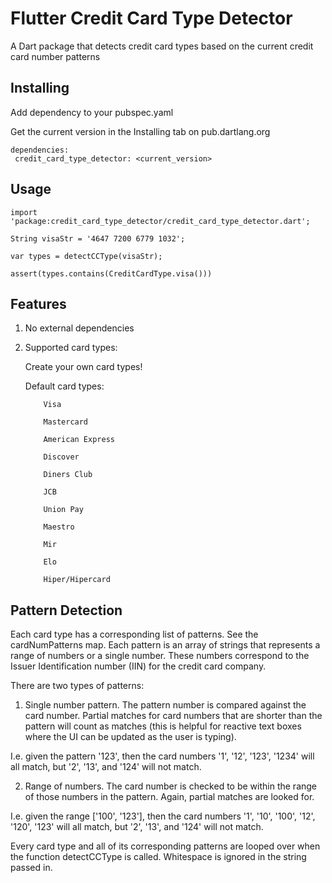 # Flutter Credit Card Type Detector

A Dart package that detects credit card types based on the current credit card number patterns

## Installing

Add dependency to your pubspec.yaml

Get the current version in the Installing tab on pub.dartlang.org

   ```
   dependencies:
    credit_card_type_detector: <current_version>
   ```

## Usage

   ```
   import 'package:credit_card_type_detector/credit_card_type_detector.dart';

String visaStr = '4647 7200 6779 1032';

var types = detectCCType(visaStr);

assert(types.contains(CreditCardType.visa()))
   ```

## Features

1. No external dependencies

2. Supported card types:
    
    Create your own card types!

    Default card types:
 
           Visa

           Mastercard

           American Express

           Discover

           Diners Club

           JCB

           Union Pay

           Maestro
 
           Mir

           Elo

           Hiper/Hipercard

## Pattern Detection

Each card type has a corresponding list of patterns. See the cardNumPatterns map. Each pattern is an array of strings that represents a range of numbers or a single number. These numbers correspond to the Issuer Identification number (IIN) for the credit card company.

There are two types of patterns:

1. Single number pattern. The pattern number is compared against the card number. Partial matches for card numbers that are shorter than the pattern will count as matches (this is helpful for reactive text boxes where the UI can be updated as the user is typing).

I.e. given the pattern '123', then the card numbers '1', '12', '123', '1234' will all match, but '2', '13', and '124' will not match.

2. Range of numbers. The card number is checked to be within the range of those numbers in the pattern. Again, partial matches are looked for.

I.e. given the range ['100', '123'], then the card numbers '1', '10', '100', '12', '120', '123' will all match, but '2', '13', and '124' will not match.

Every card type and all of its corresponding patterns are looped over when the function detectCCType is called. Whitespace is ignored in the string passed in.
